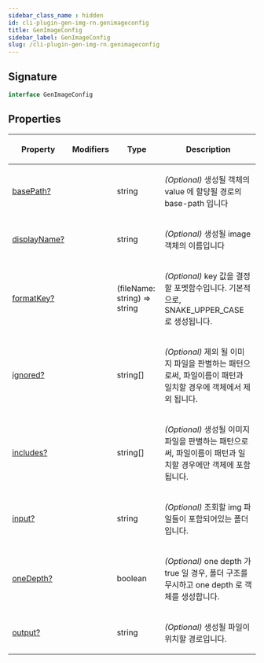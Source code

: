 ```yaml
---
sidebar_class_name : hidden
id: cli-plugin-gen-img-rn.genimageconfig
title: GenImageConfig
sidebar_label: GenImageConfig
slug: /cli-plugin-gen-img-rn.genimageconfig
---
```






## Signature

```typescript
interface GenImageConfig 
```

## Properties

<table><thead><tr><th>

Property


</th><th>

Modifiers


</th><th>

Type


</th><th>

Description


</th></tr></thead>
<tbody><tr><td>

[basePath?](./cli-plugin-gen-img-rn.genimageconfig.basepath)


</td><td>


</td><td>

string


</td><td>

_(Optional)_ 생성될 객체의 value 에 할당될 경로의 base-path 입니다


</td></tr>
<tr><td>

[displayName?](./cli-plugin-gen-img-rn.genimageconfig.displayname)


</td><td>


</td><td>

string


</td><td>

_(Optional)_ 생성될 image 객체의 이름입니다


</td></tr>
<tr><td>

[formatKey?](./cli-plugin-gen-img-rn.genimageconfig.formatkey)


</td><td>


</td><td>

(fileName: string) =&gt; string


</td><td>

_(Optional)_ key 값을 결정할 포멧함수입니다. 기본적으로, SNAKE_UPPER_CASE 로 생성됩니다.


</td></tr>
<tr><td>

[ignored?](./cli-plugin-gen-img-rn.genimageconfig.ignored)


</td><td>


</td><td>

string[]


</td><td>

_(Optional)_ 제외 될 이미지 파일을 판별하는 패턴으로써, 파일이름이 패턴과 일치할 경우에 객체에서 제외 됩니다.


</td></tr>
<tr><td>

[includes?](./cli-plugin-gen-img-rn.genimageconfig.includes)


</td><td>


</td><td>

string[]


</td><td>

_(Optional)_ 생성될 이미지 파일을 판별하는 패턴으로써, 파일이름이 패턴과 일치할 경우에만 객체에 포함됩니다.


</td></tr>
<tr><td>

[input?](./cli-plugin-gen-img-rn.genimageconfig.input)


</td><td>


</td><td>

string


</td><td>

_(Optional)_ 조회할 img 파일들이 포함되어있는 폴더 입니다.


</td></tr>
<tr><td>

[oneDepth?](./cli-plugin-gen-img-rn.genimageconfig.onedepth)


</td><td>


</td><td>

boolean


</td><td>

_(Optional)_ one depth 가 true 일 경우, 폴더 구조를 무시하고 one depth 로 객체를 생성합니다.


</td></tr>
<tr><td>

[output?](./cli-plugin-gen-img-rn.genimageconfig.output)


</td><td>


</td><td>

string


</td><td>

_(Optional)_ 생성될 파일이 위치할 경로입니다.


</td></tr>
</tbody></table>

